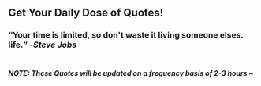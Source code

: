 ## Get Your Daily Dose of Quotes!
### <q>Your time is limited, so don't waste it living someone elses. life.</q> -<em>Steve Jobs</em> <br><br>
##### NOTE: These Quotes will be updated on a frequency basis of 2-3 hours ~
